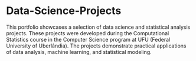 # Data-Science-Projects

This portfolio showcases a selection of data science and statistical analysis projects. These projects were developed during the Computational Statistics course in the Computer Science program at UFU (Federal University of Uberlândia). The projects demonstrate practical applications of data analysis, machine learning, and statistical modeling.
